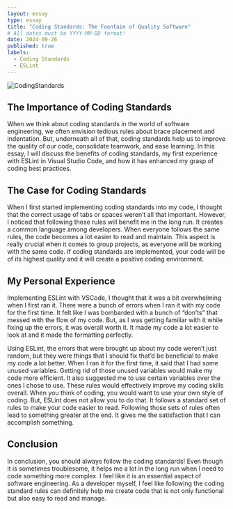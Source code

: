```yaml
---
layout: essay
type: essay
title: "Coding Standards: The Fountain of Quality Software"
# All dates must be YYYY-MM-DD format!
date: 2024-09-26
published: true
labels:
  - Coding Standards
  - ESLint
---
```

![CodingStandards](https://ioflood.com/blog/wp-content/uploads/2023/09/Python-script-adhering-to-PEP8-standards-checklist-formatted-code-Python-logo-300x300.jpg.webp)

## The Importance of Coding Standards

When we think about coding standards in the world of software engineering, we often envision tedious rules about brace placement and indentation. But, underneath all of that, coding standards help us to improve the quality of our code, consolidate teamwork, and ease learning. In this essay, I will discuss the benefits of coding standards, my first experience with ESLint in Visual Studio Code, and how it has enhanced my grasp of coding best practices.

## The Case for Coding Standards

When I first started implementing coding standards into my code, I thought that the correct usage of tabs or spaces weren’t all that important. However, I noticed that following these rules will benefit me in the long run. It creates a common language among developers. When everyone follows the same rules, the code becomes a lot easier to read and maintain. This aspect is really crucial when it comes to group projects, as everyone will be working with the same code. If coding standards are implemented, your code will be of its highest quality and it will create a positive coding environment.

## My Personal Experience

Implementing ESLint with VSCode, I thought that it was a bit overwhelming when I first ran it. There were a bunch of errors when I ran it with my code for the first time. It felt like I was bombarded with a bunch of “don’ts” that messed with the flow of my code. But, as I was getting familiar with it while fixing up the errors, it was overall worth it. It made my code a lot easier to look at and it made the formatting perfectly.

Using ESLint, the errors that were brought up about my code weren’t just random, but they were things that I should fix that’d be beneficial to make my code a lot better. When I ran it for the first time, it said that I had some unused variables. Getting rid of those unused variables would make my code more efficient. It also suggested me to use certain variables over the ones I chose to use. These rules would effectively improve my coding skills overall. When you think of coding, you would want to use your own style of coding. But, ESLint does not allow you to do that. It follows a standard set of rules to make your code easier to read. Following those sets of rules often lead to something greater at the end. It gives me the satisfaction that I can accomplish something.

## Conclusion

In conclusion, you should always follow the coding standards! Even though it is sometimes troublesome, it helps me a lot in the long run when I need to code something more complex. I feel like it is an essential aspect of software engineering. As a developer myself, I feel like following the coding standard rules can definitely help me create code that is not only functional but also easy to read and manage.
